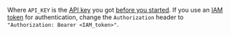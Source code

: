 Where `API_KEY` is the [API key](../../iam/concepts/authorization/api-key.md) you got [before you started](#before-begin). If you use an [IAM token](../../iam/concepts/authorization/iam-token.md) for authentication, change the `Authorization` header to `"Authorization: Bearer <IAM_token>"`.